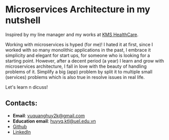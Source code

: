 # Microservices Architecture in my nutshell
Inspired by my line manager and my works at [KMS HealthCare](https://kms-healthcare.com/). 

Working with microservices is hyped (for me)! I hated it at first, since I worked with so many monolithic applications in the past, I embrace it simplicity and elegant for start ups, for someone who is looking for a starting point. However, after a decent period (a year) I learn and grow with microservices architecture, I fall in love with the beauty of handling problems of it. Simplify a big (app) problem by split it to multiple small (services) problems which is also true in resolve issues in real life.

Let's learn n dicuss!

## Contacts:
- **Email**: vuquanghuy2k@gmail.com
- **Education email**: huyvq.ktl@uel.edu.vn
- [Github](https://github.com/HuyVQ18411c)
- [LinkedIn](https://www.linkedin.com/in/huy-vu-dev/)
